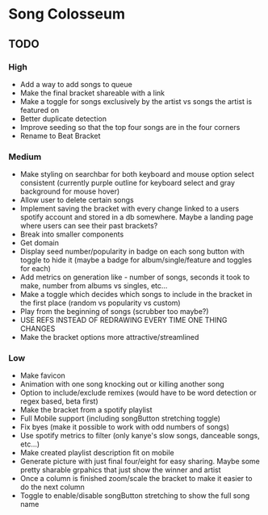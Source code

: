 # Song Colosseum
## TODO
### High
- Add a way to add songs to queue
- Make the final bracket shareable with a link
- Make a toggle for songs exclusively by the artist vs songs the artist is featured on
- Better duplicate detection
- Improve seeding so that the top four songs are in the four corners
- Rename to Beat Bracket
### Medium
- Make styling on searchbar for both keyboard and mouse option select consistent (currently purple outline for keyboard select and gray background for mouse hover)
- Allow user to delete certain songs
- Implement saving the bracket with every change linked to a users spotify account and stored in a db somewhere. Maybe a landing page where users can see their past brackets?
- Break into smaller components
- Get domain
- Display seed number/popularity in badge on each song button with toggle to hide it (maybe a badge for album/single/feature and toggles for each)
- Add metrics on generation like - number of songs, seconds it took to make, number from albums vs singles, etc...
- Make a toggle which decides which songs to include in the bracket in the first place (random vs popularity vs custom)
- Play from the beginning of songs (scrubber too maybe?)
- USE REFS INSTEAD OF REDRAWING EVERY TIME ONE THING CHANGES
- Make the bracket options more attractive/streamlined
### Low
- Make favicon
- Animation with one song knocking out or killing another song
- Option to include/exclude remixes (would have to be word detection or regex based, beta first)
- Make the bracket from a spotify playlist
- Full Mobile support (including songButton stretching toggle)
- Fix byes (make it possible to work with odd numbers of songs)
- Use spotify metrics to filter (only kanye's slow songs, danceable songs, etc...)
- Make created playlist description fit on mobile
- Generate picture with just final four/eight for easy sharing. Maybe some pretty sharable grpahics that just show the winner and artist
- Once a column is finished zoom/scale the bracket to make it easier to do the next column
- Toggle to enable/disable songButton stretching to show the full song name